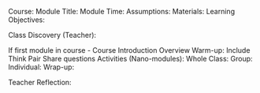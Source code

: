 Course:
Module Title:
Module Time:
Assumptions:
Materials:
Learning Objectives:

Class Discovery (Teacher):

If first module in course - Course Introduction Overview
Warm-up:
Include Think Pair Share questions
Activities (Nano-modules):
Whole Class:
Group:
Individual:
Wrap-up:

Teacher Reflection: